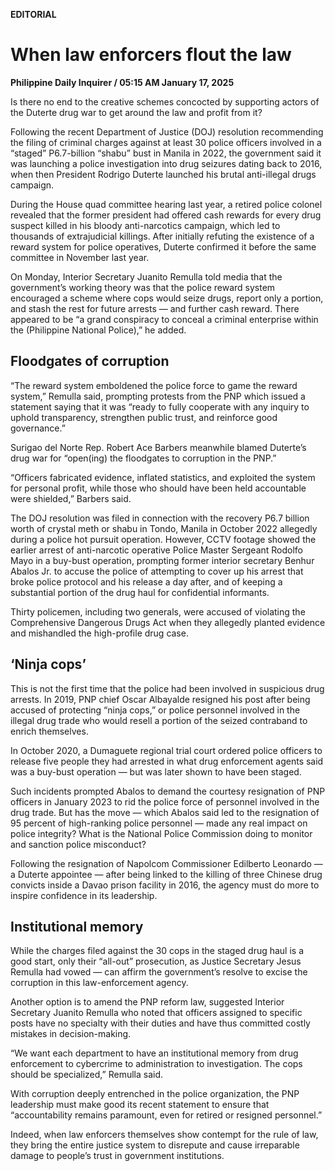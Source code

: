 **EDITORIAL**

# When law enforcers flout the law

****Philippine Daily Inquirer / 05:15 AM January 17, 2025****

Is there no end to the creative schemes concocted by supporting actors of the Duterte drug war to get around the law and profit from it?

Following the recent Department of Justice (DOJ) resolution recommending the filing of criminal charges against at least 30 police officers involved in a “staged” P6.7-billion “shabu” bust in Manila in 2022, the government said it was launching a police investigation into drug seizures dating back to 2016, when then President Rodrigo Duterte launched his brutal anti-illegal drugs campaign.

During the House quad committee hearing last year, a retired police colonel revealed that the former president had offered cash rewards for every drug suspect killed in his bloody anti-narcotics campaign, which led to thousands of extrajudicial killings. After initially refuting the existence of a reward system for police operatives, Duterte confirmed it before the same committee in November last year.

On Monday, Interior Secretary Juanito Remulla told media that the government’s working theory was that the police reward system encouraged a scheme where cops would seize drugs, report only a portion, and stash the rest for future arrests — and further cash reward. There appeared to be “a grand conspiracy to conceal a criminal enterprise within the (Philippine National Police),” he added.

## Floodgates of corruption

“The reward system emboldened the police force to game the reward system,” Remulla said, prompting protests from the PNP which issued a statement saying that it was “ready to fully cooperate with any inquiry to uphold transparency, strengthen public trust, and reinforce good governance.”

Surigao del Norte Rep. Robert Ace Barbers meanwhile blamed Duterte’s drug war for “open(ing) the floodgates to corruption in the PNP.”

“Officers fabricated evidence, inflated statistics, and exploited the system for personal profit, while those who should have been held accountable were shielded,” Barbers said.

The DOJ resolution was filed in connection with the recovery P6.7 billion worth of crystal meth or shabu in Tondo, Manila in October 2022 allegedly during a police hot pursuit operation. However, CCTV footage showed the earlier arrest of anti-narcotic operative Police Master Sergeant Rodolfo Mayo in a buy-bust operation, prompting former interior secretary Benhur Abalos Jr. to accuse the police of attempting to cover up his arrest that broke police protocol and his release a day after, and of keeping a substantial portion of the drug haul for confidential informants.

Thirty policemen, including two generals, were accused of violating the Comprehensive Dangerous Drugs Act when they allegedly planted evidence and mishandled the high-profile drug case.

## ‘Ninja cops’

This is not the first time that the police had been involved in suspicious drug arrests. In 2019, PNP chief Oscar Albayalde resigned his post after being accused of protecting “ninja cops,” or police personnel involved in the illegal drug trade who would resell a portion of the seized contraband to enrich themselves.

In October 2020, a Dumaguete regional trial court ordered police officers to release five people they had arrested in what drug enforcement agents said was a buy-bust operation — but was later shown to have been staged.

Such incidents prompted Abalos to demand the courtesy resignation of PNP officers in January 2023 to rid the police force of personnel involved in the drug trade. But has the move — which Abalos said led to the resignation of 95 percent of high-ranking police personnel — made any real impact on police integrity? What is the National Police Commission doing to monitor and sanction police misconduct? 

Following the resignation of Napolcom Commissioner Edilberto Leonardo — a Duterte appointee — after being linked to the killing of three Chinese drug convicts inside a Davao prison facility in 2016, the agency must do more to inspire confidence in its leadership.

## Institutional memory

While the charges filed against the 30 cops in the staged drug haul is a good start, only their “all-out” prosecution, as Justice Secretary Jesus Remulla had vowed — can affirm the government’s resolve to excise the corruption in this law-enforcement agency.

Another option is to amend the PNP reform law, suggested Interior Secretary Juanito Remulla who noted that officers assigned to specific posts have no specialty with their duties and have thus committed costly mistakes in decision-making.

“We want each department to have an institutional memory from drug enforcement to cybercrime to administration to investigation. The cops should be specialized,” Remulla said.

With corruption deeply entrenched in the police organization, the PNP leadership must make good its recent statement to ensure that “accountability remains paramount, even for retired or resigned personnel.”

Indeed, when law enforcers themselves show contempt for the rule of law, they bring the entire justice system to disrepute and cause irreparable damage to people’s trust in government institutions.